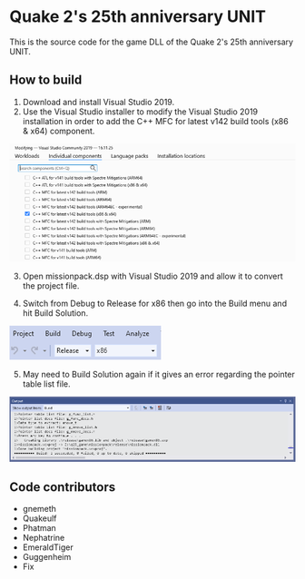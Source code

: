 # Quake 2's 25th anniversary UNIT

This is the source code for the game DLL of the Quake 2's 25th anniversary UNIT.

## How to build

1. Download and install Visual Studio 2019.
2. Use the Visual Studio installer to modify the Visual Studio 2019 installation in order to add the C++ MFC for latest v142 build tools (x86 & x64) component.
<img src="docs/build1.png">

3. Open missionpack.dsp with Visual Studio 2019 and allow it to convert the project file.

4. Switch from Debug to Release for x86 then go into the Build menu and hit Build Solution.
<img src="docs/build2.png">

5. May need to Build Solution again if it gives an error regarding the pointer table list file.
<img src="docs/build3.png">

## Code contributors

- gnemeth
- Quakeulf
- Phatman
- Nephatrine
- EmeraldTiger
- Guggenheim
- Fix